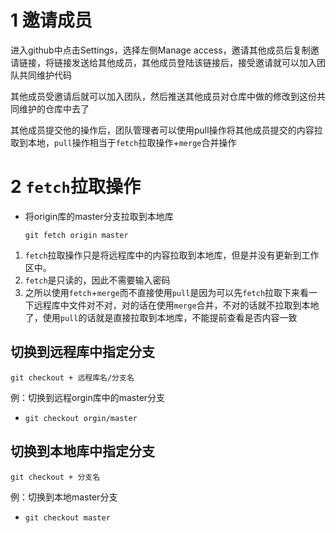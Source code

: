 # 1 邀请成员

进入github中点击Settings，选择左侧Manage access，邀请其他成员后复制邀请链接，将链接发送给其他成员，其他成员登陆该链接后，接受邀请就可以加入团队共同维护代码

其他成员受邀请后就可以加入团队，然后推送其他成员对仓库中做的修改到这份共同维护的仓库中去了

其他成员提交他的操作后，团队管理者可以使用pull操作将其他成员提交的内容拉取到本地，`pull`操作相当于`fetch`拉取操作+`merge`合并操作

# 2 `fetch`拉取操作

- 将origin库的master分支拉取到本地库

    `git fetch origin master`

1. `fetch`拉取操作只是将远程库中的内容拉取到本地库，但是并没有更新到工作区中。
2. `fetch`是只读的，因此不需要输入密码
3. 之所以使用`fetch`+`merge`而不直接使用`pull`是因为可以先`fetch`拉取下来看一下远程库中文件对不对，对的话在使用`merge`合并，不对的话就不拉取到本地了，使用`pull`的话就是直接拉取到本地库，不能提前查看是否内容一致

## 切换到远程库中指定分支

`git checkout + 远程库名/分支名`

例：切换到远程orgin库中的master分支

- `git checkout orgin/master`

## 切换到本地库中指定分支

`git checkout + 分支名`

例：切换到本地master分支

- `git checkout master`



